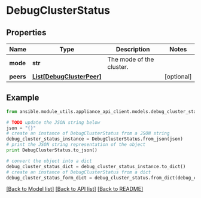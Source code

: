 # DebugClusterStatus


## Properties
Name | Type | Description | Notes
------------ | ------------- | ------------- | -------------
**mode** | **str** | The mode of the cluster. | 
**peers** | [**List[DebugClusterPeer]**](DebugClusterPeer.md) |  | [optional] 

## Example

```python
from ansible.module_utils.appliance_api_client.models.debug_cluster_status import DebugClusterStatus

# TODO update the JSON string below
json = "{}"
# create an instance of DebugClusterStatus from a JSON string
debug_cluster_status_instance = DebugClusterStatus.from_json(json)
# print the JSON string representation of the object
print DebugClusterStatus.to_json()

# convert the object into a dict
debug_cluster_status_dict = debug_cluster_status_instance.to_dict()
# create an instance of DebugClusterStatus from a dict
debug_cluster_status_form_dict = debug_cluster_status.from_dict(debug_cluster_status_dict)
```
[[Back to Model list]](../README.md#documentation-for-models) [[Back to API list]](../README.md#documentation-for-api-endpoints) [[Back to README]](../README.md)


